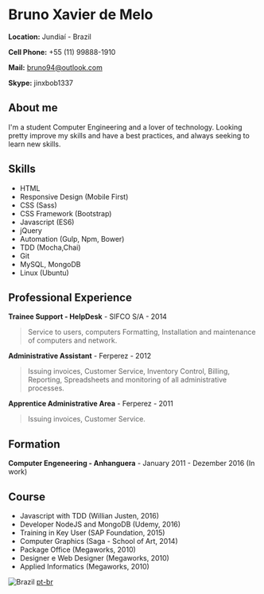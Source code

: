 # Bruno Xavier de Melo

**Location:** Jundiaí - Brazil

**Cell Phone:** +55 (11) 99888-1910

**Mail:** bruno94@outlook.com

**Skype:** jinxbob1337

## About me
I'm a student Computer Engineering and a lover of technology. Looking pretty improve my skills and have a best practices, and always seeking to learn new skills.

## Skills
* HTML
* Responsive Design (Mobile First)
* CSS (Sass)
* CSS Framework (Bootstrap)
* Javascript (ES6)
* jQuery
* Automation (Gulp, Npm, Bower)
* TDD (Mocha,Chai)
* Git
* MySQL, MongoDB
* Linux (Ubuntu)

## Professional Experience

**Trainee Support - HelpDesk** - SIFCO S/A - 2014
> Service to users, computers Formatting, Installation and maintenance of computers and network.

**Administrative Assistant** - Ferperez - 2012
> Issuing invoices, Customer Service, Inventory Control, Billing, Reporting, Spreadsheets and monitoring of all administrative processes.

**Apprentice Administrative Area** - Ferperez - 2011
> Issuing invoices, Customer Service.

## Formation

**Computer Engeneering - Anhanguera** - January 2011 - Dezember 2016 (In work)

## Course
* Javascript with TDD (Willian Justen, 2016)
* Developer NodeJS and MongoDB (Udemy, 2016)
* Training in Key User (SAP Foundation, 2015)
* Computer Graphics (Saga - School of Art, 2014)
* Package Office (Megaworks, 2010)
* Designer e Web Designer (Megaworks, 2010)
* Applied Informatics (Megaworks, 2010)

![Brazil](https://raw.githubusercontent.com/stevenrskelton/flag-icon/master/png/16/country-4x3/br.png "Brazil") [pt-br](readme-ptbr.md)
